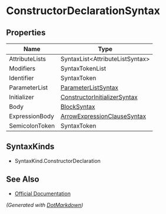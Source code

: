# ConstructorDeclarationSyntax

## Properties

| Name           | Type                                                            |
| -------------- | --------------------------------------------------------------- |
| AttributeLists | SyntaxList\<AttributeListSyntax>                                |
| Modifiers      | SyntaxTokenList                                                 |
| Identifier     | SyntaxToken                                                     |
| ParameterList  | [ParameterListSyntax](ParameterListSyntax.md)                   |
| Initializer    | [ConstructorInitializerSyntax](ConstructorInitializerSyntax.md) |
| Body           | [BlockSyntax](BlockSyntax.md)                                   |
| ExpressionBody | [ArrowExpressionClauseSyntax](ArrowExpressionClauseSyntax.md)   |
| SemicolonToken | SyntaxToken                                                     |

## SyntaxKinds

* SyntaxKind\.ConstructorDeclaration

## See Also

* [Official Documentation](https://docs.microsoft.com/en-us/dotnet/api/microsoft.codeanalysis.csharp.syntax.constructordeclarationsyntax)


*\(Generated with [DotMarkdown](http://github.com/JosefPihrt/DotMarkdown)\)*